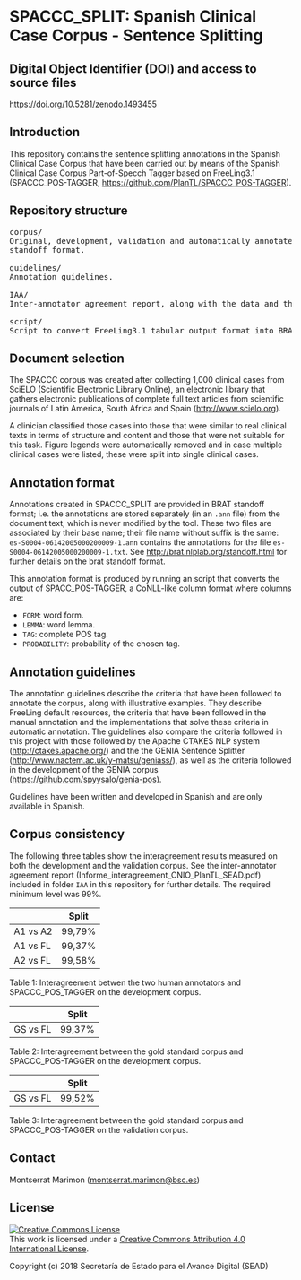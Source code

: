 # SPACCC_SPLIT: Spanish Clinical Case Corpus - Sentence Splitting

## Digital Object Identifier (DOI) and access to source files

https://doi.org/10.5281/zenodo.1493455


## Introduction

This repository contains the sentence splitting annotations in the Spanish Clinical Case Corpus that have been 
carried out by means of the Spanish Clinical Case Corpus Part-of-Specch Tagger based on FreeLing3.1 
(SPACCC_POS-TAGGER, https://github.com/PlanTL/SPACCC_POS-TAGGER).


## Repository structure

<pre>
corpus/
Original, development, validation and automatically annotated corpus, both in tabular format and BRAT 
standoff format.

guidelines/
Annotation guidelines.

IAA/
Inter-annotator agreement report, along with the data and the scripts used to calculate it. 

script/
Script to convert FreeLing3.1 tabular output format into BRAT standoff format.
</pre>


## Document selection

The SPACCC corpus was created after collecting 1,000 clinical cases from SciELO (Scientific Electronic Library Online), 
an electronic library that gathers electronic publications of complete full text articles from scientific journals of 
Latin America, South Africa and Spain (http://www.scielo.org).

A clinician classified those cases into those that were similar to real clinical texts in terms of structure and content
and those that were not suitable for this task. Figure legends were automatically removed and in case multiple clinical 
cases were listed, these were split into single clinical cases.


## Annotation format

Annotations created in SPACCC_SPLIT are provided in BRAT standoff format; i.e. the annotations are stored separately 
(in an `.ann` file) from the document text, which is never modified by the tool. 
These two files are associated by their base name; their file name without suffix is the same: 
`es-S0004-06142005000200009-1.ann` contains the annotations for the file `es-S0004-06142005000200009-1.txt`. 
See http://brat.nlplab.org/standoff.html for further details on the brat standoff format. 

This annotation format is produced by running an script that converts the output of SPACC_POS-TAGGER, a 
CoNLL-like column format where columns are:

* `FORM`: word form.
* `LEMMA`: word lemma.
* `TAG`: complete POS tag.
* `PROBABILITY`: probability of the chosen tag.


## Annotation guidelines

The annotation guidelines describe the criteria that have been followed to annotate the corpus, along with illustrative 
examples. They describe FreeLing default resources, the criteria that have been followed in the manual annotation and the 
implementations that solve these criteria in automatic annotation. The guidelines also compare the criteria followed in 
this project with those followed by the Apache CTAKES NLP system (http://ctakes.apache.org/) and the the GENIA Sentence 
Splitter (http://www.nactem.ac.uk/y-matsu/geniass/), as well as the criteria followed in the development of the GENIA corpus (https://github.com/spyysalo/genia-pos).

Guidelines have been written and developed in Spanish and are only available in Spanish.


## Corpus consistency

The following three tables show the interagreement results measured on both the development and the validation corpus. See the inter-annotator agreement report (Informe_interagreement_CNIO_PlanTL_SEAD.pdf) included in folder `IAA` in this repository for further details. The required minimum level was 99%.

|                        | Split  | 
| ---------------------- | ------ |
| A1 vs A2               | 99,79% | 
| A1 vs FL               | 99,37% | 
| A2 vs FL               | 99,58% | 

Table 1: Interagreement betwen the two human annotators and SPACCC_POS_TAGGER on the development corpus.


|                        | Split  | 
| ---------------------- | ------ |
| GS vs FL               | 99,37% | 

Table 2: Interagreement between the gold standard corpus and SPACCC_POS-TAGGER on the development corpus.


|                        |  Split |
| ---------------------- | ------ |
| GS vs FL               | 99,52% |

Table 3: Interagreement between the gold standard corpus and SPACCC_POS-TAGGER on the validation corpus.


## Contact

Montserrat Marimon (montserrat.marimon@bsc.es)


## License


<a rel="license" href="http://creativecommons.org/licenses/by/4.0/"><img alt="Creative Commons License" style="border-width:0" src="https://i.creativecommons.org/l/by/4.0/88x31.png" /></a><br />This work is licensed under a <a rel="license" href="http://creativecommons.org/licenses/by/4.0/">Creative Commons Attribution 4.0 International License</a>.

Copyright (c) 2018 Secretaría de Estado para el Avance Digital (SEAD)


